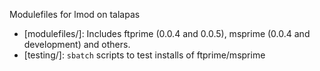 Modulefiles for lmod on talapas

- [modulefiles/]: Includes ftprime (0.0.4 and 0.0.5), msprime (0.0.4 and development) and others.
- [testing/]: `sbatch` scripts to test installs of ftprime/msprime

